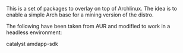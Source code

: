 This is a set of packages to overlay on top of Archlinux. The idea is to enable a simple Arch base for a mining version of the distro.

The following have been taken from AUR and modified to work in a headless environment:

catalyst
amdapp-sdk
